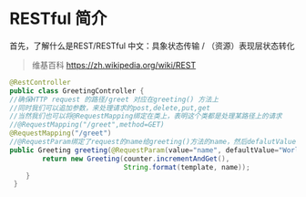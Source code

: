 # RESTful 简介
首先，了解什么是REST/RESTful
中文：具象状态传输 / （资源）表现层状态转化
> 维基百科
> https://zh.wikipedia.org/wiki/REST
```java
@RestController
public class GreetingController {
//确保HTTP request 的路径/greet 对应在greeting() 方法上 
//同时我们可以追加参数，来处理请求的post,delete,put,get
//当然我们也可以将@RequestMapping绑定在类上，表明这个类都是处理某路径上的请求
//@RequestMapping("/greet",method=GET)
@RequestMapping("/greet")
//@RequestParam绑定了request的name给greeting()方法的name，然后defalutValue设置默认绑定参数"World"
public Greeting greeting(@RequestParam(value="name", defaultValue="World") String name) {
        return new Greeting(counter.incrementAndGet(),
                            String.format(template, name));
    }
 }
```
